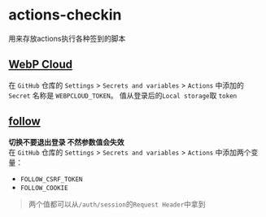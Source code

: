# actions-checkin
用来存放actions执行各种签到的脚本

## [WebP Cloud](https://dashboard.webp.se/proxy)
在 `GitHub` 仓库的 `Settings` > `Secrets and variables` > `Actions` 中添加的 `Secret` 名称是 `WEBPCLOUD_TOKEN`。
值从登录后的`Local storage`取 `token`

## [follow](https://app.follow.is/)
**切换不要退出登录 不然参数值会失效**  
在 `GitHub` 仓库的 `Settings` > `Secrets and variables` > `Actions` 中添加两个变量：
* `FOLLOW_CSRF_TOKEN`
* `FOLLOW_COOKIE`
> 两个值都可以从`/auth/session`的`Request Header`中拿到
